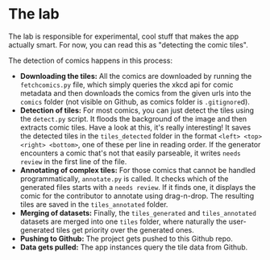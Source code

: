# The lab

The lab is responsible for experimental, cool stuff that makes the app actually
smart. For now, you can read this as "detecting the comic tiles".

The detection of comics happens in this process:
* **Downloading the tiles:** All the comics are downloaded by running the
  `fetchcomics.py` file, which simply queries the xkcd api for comic metadata
  and then downloads the comics from the given urls into the `comics` folder
  (not visible on Github, as comics folder is `.gitignore`d).
* **Detection of tiles:** For most comics, you can just detect the tiles using
  the `detect.py` script. It floods the background of the image and then
  extracts comic tiles. Have a look at this, it's really interesting!
  It saves the detected tiles in the `tiles_detected` folder in the format
  `<left> <top> <right> <bottom>`, one of these per line in reading order.
  If the generator encounters a comic that's not that easily parseable, it
  writes `needs review` in the first line of the file.
* **Annotating of complex tiles:** For those comics that cannot be handled
  programmatically, `annotate.py` is called. It checks which of the generated
  files starts with a `needs review`. If it finds one, it displays the comic
  for the contributor to annotate using drag-n-drop. The resulting tiles are
  saved in the `tiles_annotated` folder.
* **Merging of datasets:** Finally, the `tiles_generated` and `tiles_annotated`
  datasets are merged into one `tiles` folder, where naturally the
  user-generated tiles get priority over the generated ones.
* **Pushing to Github:** The project gets pushed to this Github repo.
* **Data gets pulled:** The app instances query the tile data from Github.
